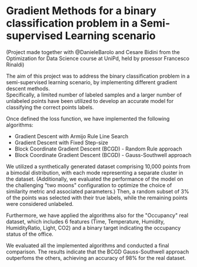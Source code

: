 # Gradient Methods for a binary classification problem in a Semi-supervised Learning scenario

(Project made together with @DanieleBarolo and Cesare Bidini from the Optimization for Data Science course at UniPd, held by proessor Francesco Rinaldi)

The aim of this project was to address the binary classification problem in a semi-supervised learning scenario, by implementing different gradient descent methods. \
Specifically, a limited number of labeled samples and a larger number of unlabeled points have been utilized to develop an accurate model for classifying the correct points
labels.

Once defined the loss function, we have implemented the following algorithms:
* Gradient Descent with Armijo Rule Line Search
* Gradient Descent with Fixed Step-size
* Block Coordinate Gradient Descent (BCGD) - Random Rule approach
* Block Coordinate Gradient Descent (BCGD) - Gauss-Southwell approach

We utilized a synthetically generated dataset comprising 10,000 points from a bimodal distribution, with each mode representing a separate cluster in the dataset. (Additionally, we evaluated 
the performance of the model on the challenging "two moons" configuration to optimize the choice of similarity metric and associated parameters.)
Then, a random subset of 3% of the points was selected with their true labels, while the remaining points were considered unlabeled.

Furthermore, we have applied the algorithms also for the "Occupancy" real dataset, which includes 6 features (Time, Temperature, Humidity, HumidityRatio, Light, CO2) and a binary
target indicating the occupancy status of the office.

We evaluated all the implemented algorithms and conducted a final comparison. The results indicate that the BCGD Gauss-Southwell approach outperfoms the others, achieving an accuracy of 98% for the real dataset.


